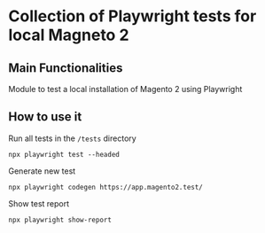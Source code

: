 # Collection of Playwright tests for local Magneto 2

## Main Functionalities
Module to test a local installation of Magento 2 using Playwright

## How to use it

Run all tests in the `/tests` directory

```shell
npx playwright test --headed
```

Generate new test

```shell
npx playwright codegen https://app.magento2.test/
```

Show test report

```shell
npx playwright show-report
```